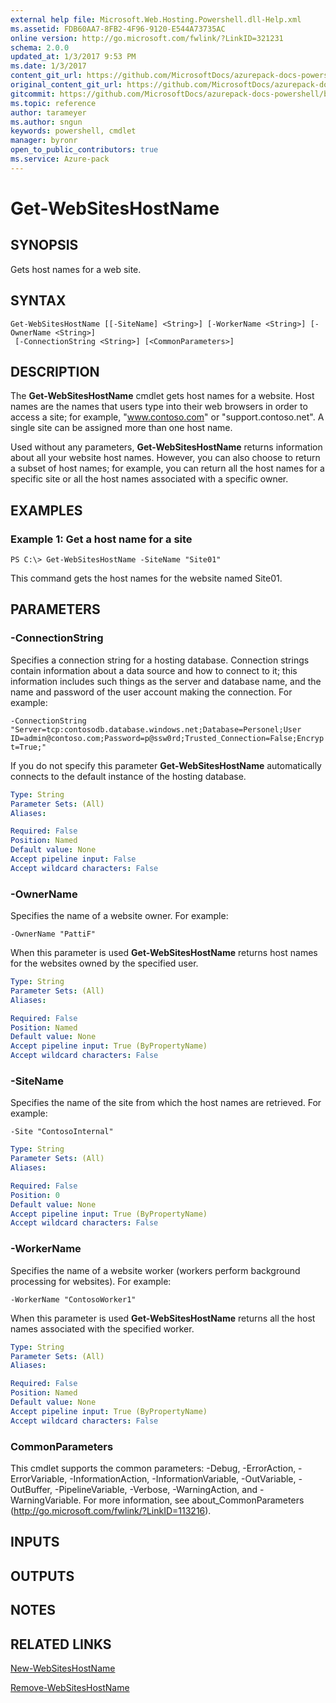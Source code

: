 ```yaml
---
external help file: Microsoft.Web.Hosting.Powershell.dll-Help.xml
ms.assetid: FDB60AA7-8FB2-4F96-9120-E544A73735AC
online version: http://go.microsoft.com/fwlink/?LinkID=321231
schema: 2.0.0
updated_at: 1/3/2017 9:53 PM
ms.date: 1/3/2017
content_git_url: https://github.com/MicrosoftDocs/azurepack-docs-powershell/blob/master/AzurePack-cmdlets/Websites/v1.0/Get-WebSitesHostName.md
original_content_git_url: https://github.com/MicrosoftDocs/azurepack-docs-powershell/blob/master/AzurePack-cmdlets/Websites/v1.0/Get-WebSitesHostName.md
gitcommit: https://github.com/MicrosoftDocs/azurepack-docs-powershell/blob/9b04ebf7a96dfac95b0cdb4f6ad2c39512dc39eb/AzurePack-cmdlets/Websites/v1.0/Get-WebSitesHostName.md
ms.topic: reference
author: tarameyer
ms.author: sngun
keywords: powershell, cmdlet
manager: byronr
open_to_public_contributors: true
ms.service: Azure-pack
---
```


# Get-WebSitesHostName

## SYNOPSIS
Gets host names for a web site.

## SYNTAX

```
Get-WebSitesHostName [[-SiteName] <String>] [-WorkerName <String>] [-OwnerName <String>]
 [-ConnectionString <String>] [<CommonParameters>]
```

## DESCRIPTION
The **Get-WebSitesHostName** cmdlet gets host names for a website.
Host names are the names that users type into their web browsers in order to access a site; for example, "www.contoso.com" or "support.contoso.net".
A single site can be assigned more than one host name.

Used without any parameters, **Get-WebSitesHostName** returns information about all your website host names.
However, you can also choose to return a subset of host names; for example, you can return all the host names for a specific site or all the host names associated with a specific owner.

## EXAMPLES

### Example 1: Get a host name for a site
```
PS C:\> Get-WebSitesHostName -SiteName "Site01"
```

This command gets the host names for the website named Site01.

## PARAMETERS

### -ConnectionString
Specifies a connection string for a hosting database.
Connection strings contain information about a data source and how to connect to it; this information includes such things as the server and database name, and the name and password of the user account making the connection.
For example:

`-ConnectionString "Server=tcp:contosodb.database.windows.net;Database=Personel;User ID=admin@contoso.com;Password=p@ssw0rd;Trusted_Connection=False;Encrypt=True;"`

If you do not specify this parameter **Get-WebSitesHostName** automatically connects to the default instance of the hosting database.

```yaml
Type: String
Parameter Sets: (All)
Aliases: 

Required: False
Position: Named
Default value: None
Accept pipeline input: False
Accept wildcard characters: False
```

### -OwnerName
Specifies the name of a website owner. 
For example:

`-OwnerName "PattiF"`

When this parameter is used **Get-WebSitesHostName** returns host names for the websites owned by the specified user.

```yaml
Type: String
Parameter Sets: (All)
Aliases: 

Required: False
Position: Named
Default value: None
Accept pipeline input: True (ByPropertyName)
Accept wildcard characters: False
```

### -SiteName
Specifies the name of the site from which the host names are retrieved.
For example:

`-Site "ContosoInternal"`

```yaml
Type: String
Parameter Sets: (All)
Aliases: 

Required: False
Position: 0
Default value: None
Accept pipeline input: True (ByPropertyName)
Accept wildcard characters: False
```

### -WorkerName
Specifies the name of a website worker (workers perform background processing for websites).
For example:

`-WorkerName "ContosoWorker1"`

When this parameter is used **Get-WebSitesHostName** returns all the host names associated with the specified worker.

```yaml
Type: String
Parameter Sets: (All)
Aliases: 

Required: False
Position: Named
Default value: None
Accept pipeline input: True (ByPropertyName)
Accept wildcard characters: False
```

### CommonParameters
This cmdlet supports the common parameters: -Debug, -ErrorAction, -ErrorVariable, -InformationAction, -InformationVariable, -OutVariable, -OutBuffer, -PipelineVariable, -Verbose, -WarningAction, and -WarningVariable. For more information, see about_CommonParameters (http://go.microsoft.com/fwlink/?LinkID=113216).

## INPUTS

## OUTPUTS

## NOTES

## RELATED LINKS

[New-WebSitesHostName](xref:Websites/v1.0/New-WebSitesHostName.md)

[Remove-WebSitesHostName](xref:Websites/v1.0/Remove-WebSitesHostName.md)

